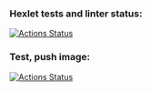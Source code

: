 ### Hexlet tests and linter status:
[![Actions Status](https://github.com/dannycyberwalker/devops-for-programmers-project-74/workflows/hexlet-check/badge.svg)](https://github.com/dannycyberwalker/devops-for-programmers-project-74/actions)

### Test, push image:
[![Actions Status](https://github.com/dannycyberwalker/devops-for-programmers-project-74/actions/workflows/push.yml/badge.svg)](https://github.com/dannycyberwalker/devops-for-programmers-project-74/actions)


